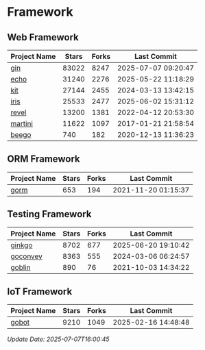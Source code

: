 # Framework

## Web Framework
| Project Name | Stars | Forks | Last Commit |
| ------------ | ----- | ----- | ----------- |
| [gin](https://github.com/gin-gonic/gin) | 83022 | 8247 | 2025-07-07 09:20:47 |
| [echo](https://github.com/labstack/echo) | 31240 | 2276 | 2025-05-22 11:18:29 |
| [kit](https://github.com/go-kit/kit) | 27144 | 2455 | 2024-03-13 13:42:15 |
| [iris](https://github.com/kataras/iris) | 25533 | 2477 | 2025-06-02 15:31:12 |
| [revel](https://github.com/revel/revel) | 13200 | 1381 | 2022-04-12 20:53:30 |
| [martini](https://github.com/go-martini/martini) | 11622 | 1097 | 2017-01-21 21:58:54 |
| [beego](https://github.com/astaxie/beego) | 740 | 182 | 2020-12-13 11:36:23 |

## ORM Framework
| Project Name | Stars | Forks | Last Commit |
| ------------ | ----- | ----- | ----------- |
| [gorm](https://github.com/jinzhu/gorm) | 653 | 194 | 2021-11-20 01:15:37 |

## Testing Framework
| Project Name | Stars | Forks | Last Commit |
| ------------ | ----- | ----- | ----------- |
| [ginkgo](https://github.com/onsi/ginkgo) | 8702 | 677 | 2025-06-20 19:10:42 |
| [goconvey](https://github.com/smartystreets/goconvey) | 8363 | 555 | 2024-03-06 06:24:57 |
| [goblin](https://github.com/franela/goblin) | 890 | 76 | 2021-10-03 14:34:22 |

## IoT Framework
| Project Name | Stars | Forks | Last Commit |
| ------------ | ----- | ----- | ----------- |
| [gobot](https://github.com/hybridgroup/gobot) | 9210 | 1049 | 2025-02-16 14:48:48 |

*Update Date: 2025-07-07T16:00:45*